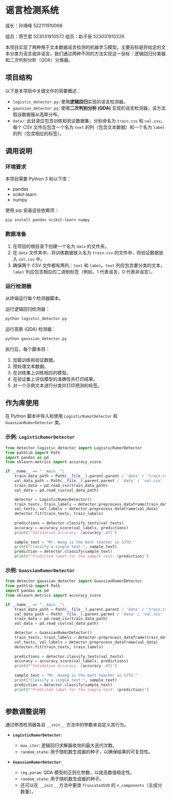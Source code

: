 # 谣言检测系统

组长：孙靖峰 522111910068

组员：蒋竺君 523031910572
组员：赵子辰 523031910226

本项目实现了两种用于文本数据谣言检测的机器学习模型。主要目标是将给定的文本分类为谣言或非谣言。我们通过两种不同的方法实现这一目标：逻辑回归分类器和二次判别分析（QDA）分类器。

## 项目结构

以下是本项目中关键文件的简要概述：

- `logistic_detector.py`: 使用**逻辑回归**实现的谣言检测器。
- `gaussian_detector.py`: 使用**二次判别分析 (QDA)** 实现的谣言检测器，该方法假设数据服从高斯分布。
- `data/`: 此目录应包含训练和验证数据集，分别命名为 `train.csv` 和 `val.csv`。每个 CSV 文件应包含一个名为 `text` 的列（包含文本数据）和一个名为 `label` 的列（包含相应的标签）。

## 调用说明

### 环境要求

本项目需要 Python 3 和以下库：

-   pandas
-   scikit-learn
-   numpy

使用 pip 安装这些依赖项：

```bash
pip install pandas scikit-learn numpy
```

### 数据准备

1.  在项目的根目录下创建一个名为 `data` 的文件夹。
2.  在 `data` 文件夹中，将训练数据放入名为 `train.csv` 的文件中，将验证数据放入 `val.csv` 中。
3.  确保两个 CSV 文件都有两列：`text` 和 `label`。`text` 列应包含要分类的文本，`label` 列应包含相应的二进制标签（例如，1 代表谣言，0 代表非谣言）。

### 运行检测器

从终端运行每个检测器脚本。

运行逻辑回归检测器：

```bash
python logistic_detector.py
```

运行高斯 (QDA) 检测器：

```bash
python gaussian_detector.py
```

执行后，每个脚本将：
1.  加载训练和验证数据。
2.  预处理文本数据。
3.  在训练集上训练相应的模型。
4.  在验证集上评估模型的准确性并打印结果。
5.  对一个示例文本进行分类并打印预测的标签。

## 作为库使用

在 Python 脚本中导入和使用 `LogisticRumorDetector` 和 `GuassianRumorDetector` 类。

### 示例: `LogisticRumorDetector`

```python
from detector.logistic_detector import LogisticRumorDetector
from pathlib import Path
import pandas as pd
from sklearn.metrics import accuracy_score

if __name__ == "__main__":
    train_data_path = Path(__file__).parent.parent / 'data' / 'train.csv'
    val_data_path = Path(__file__).parent.parent / 'data' / 'val.csv'
    train_data = pd.read_csv(train_data_path)
    val_data = pd.read_csv(val_data_path)

    detector = LogisticRumorDetector()
    train_texts, train_labels = detector.preprocess_dataframe(train_data)
    val_texts, val_labels = detector.preprocess_dataframe(val_data)
    detector.fit(train_texts, train_labels)
    
    predictions = detector.classify_texts(val_texts)
    accuracy = accuracy_score(val_labels, predictions)
    print(f"Validation Accuracy: {accuracy:.4f}")
    
    sample_text = "Mr. Wang is the best teacher in SJTU."
    print("Classify a single text:", sample_text)
    prediction = detector.classify(sample_text)
    print(f"Predicted label for the sample text: {prediction}")
```

### 示例: `GuassianRumorDetector`

```python
from detector.gaussian_detector import GuassianRumorDetector
from pathlib import Path
import pandas as pd
from sklearn.metrics import accuracy_score

if __name__ == "__main__":
    train_data_path = Path(__file__).parent.parent / 'data' / 'train.csv'
    val_data_path = Path(__file__).parent.parent / 'data' / 'val.csv'
    train_data = pd.read_csv(train_data_path)
    val_data = pd.read_csv(val_data_path)

    detector = GuassianRumorDetector()
    train_texts, train_labels = detector.preprocess_dataframe(train_data)
    val_texts, val_labels = detector.preprocess_dataframe(val_data)
    detector.fit(train_texts, train_labels)
    
    predictions = detector.classify_texts(val_texts)
    accuracy = accuracy_score(val_labels, predictions)
    print(f"Validation Accuracy: {accuracy:.4f}")
    
    sample_text = "Mr. Huang is the best teacher in SJTU."
    print("Classify a single text:", sample_text)
    prediction = detector.classify(sample_text)
    print(f"Predicted label for the sample text: {prediction}")
    

```

## 参数调整说明

通过修改检测器各自 `__init__` 方法中的参数来自定义其行为。

-   **`LogisticRumorDetector`**:
    -   `max_iter`: 逻辑回归求解器收敛的最大迭代次数。
    -   `random_state`: 用于随机数生成器的种子，以确保结果的可复现性。

-   **`GuassianRumorDetector`**:
    -   `reg_param`: QDA 模型的正则化参数，以提高数值稳定性。
    -   `random_state`: 用于随机数生成器的种子。
    -   还可以在 `__init__` 方法中更改 `TruncatedSVD` 的 `n_components`（主成分数量）。